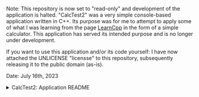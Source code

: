 Note: This repository is now set to "read-only" and development of the application is halted.
"CalcTest2" was a very simple console-based application written in C++. Its purpose was for me to attempt to apply some of what I was learning from the page [LearnCpp](https://www.learncpp.com/) in the form of a simple calculator.
This application has served its intended purpose and is no longer under development.

If you want to use this application and/or its code yourself: I have now attached the UNLICENSE "licensse" to this repository, subsequently releasing it to the public domain (as-is).

Date: July 16th, 2023

<details>
  <summary>CalcTest2: Application README</summary>
 
  # CalcTest2

### This console-only application contains basic arithmetic functions as a proof-of-learning milestone for myself and is not intended for production. Release included for testing.
[Click here to check out my old CalcTest1 application (which is no longer maintained).](https://github.com/von-de/CalcTest1)

# Version 1.2 - Fixes & UX/UI improvements

Changelog:
- Overhauled the systems functions use to call each other
- One function no logner depends on another call to return to caller
- Function userInputControl is now split into userInputOverview and userInput to allow for more design freedom
- Function userInputOverview now returns to void
- Added additional batch arguments to start of main (echo off, console title, console color)
- Adjustment to calculation UI, result screen now makes clear that the result does not get saved
- Typing in an invalid value into userInput now causes an error to be displayed above userInputOverview without confirmation prompt

#### Desired changes: 
- Display an error instead of "1" if calculation results in a non-int
- Prevent issues caused by the divisor "0" (dividing through zero)

<sub>Date of finish: 26.10.2022, 14:41 CEST</sub>

## Version 1.1.1 - Hotfix

Changelog:
- Functions userInputControl, userIf and userTextGen now return 0 to caller in all if-statements and at the end of execution, instead of calling another function and returning by calling the caller function. This temporary fix prevents potential errors or faults if the program returns to the caller in an unexpected way.
- In a future update, a better solution will be integrated.

<sub>Date of finish: 26.10.2022, 13:51 CEST</sub>

# Version 1.1 - Application improvements

Changelog:
- Function refactor to allow improvements
- Implemented loop to "menu" (aka userInputControl) through function calls depending on the integer passed
- On subsequent returns to menu, do not show userFirstOpen message
- Exit message should now only display when entering "5" in menu to exit the program
- Changes to header file to reflect changes
- Added and commented out preprocessor directive as a reminder to include README in the future
- README now uses hyphens instead of asterisks for lists
- README and future release tags now use subscript for dates instead of regular text (retroactively applied on README)
- Updated bad descriptions in Version 1.0 release notes

#### Desired changes: 
- Switch to C++ solution for pause and clear (currently uses batch arguments passed to console)

<sub>Date of finish: 26.10.2022, 09:37 CEST</sub>

# Version 1.0 - Initial release

Features:
* Forward declarations through a guarded header
* Separate functions dedicated to each program segment:

   * Main function
   * "First Open" function (introduction message on first open)
   * Input function (returns user input to main)
   * If function (takes input from main and calls one of the following functions depending on given input; returns 0 on invalid input)
   * Addition function (returns to if)
   * Subtraction function (returns to if)
   * Multiplication function (returns to if)
   * Division function (returns to if)
   * Exit function (called after if returns to main and shows a message and waits for user confirmation to exit the program)

* Simple 5 choices prompt with user input (through "cin")
* Basic addition (first and second summand)
* Basic subtraction (minuend and subtrahend)
* Basic multiplication (first and second factor)
* Basic division (dividend and divisor)
(To be improved: Invalid entries return prematurely to main and subsequently cause a program exit)
* Currently uses batch arguments passed to console

<sub>Date of finish: 25.10.2022, 23:51 CEST</sub>
</details>
